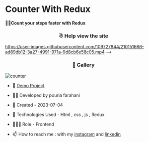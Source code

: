 # Counter With Redux
🏃‍♂️**Count your steps faster with Redux**
<h3 align="center"> ☃ Help view the site </h3>

https://user-images.githubusercontent.com/109727844/210151666-ad89db12-3a27-4991-971a-9d8cb6e58c05.mp4 -->
 
<h3 align="center"> 📸 Gallery </h3>

![counter](https://github.com/Pouria-Farahani-developer/CounterAppWithRedux/assets/109727844/8d15299f-5792-4b56-948e-4d452c2e151c)

- 🔗 [Demo Project](https://pouria-farahani-developer.github.io/CounterAppWithRedux/)

- 👨‍💻 Developed by pouria farahani

- 📆 Created - 2023-07-04

- 🤖 Technologies Used - Html , css , js , Redux

- 🕵🏻‍♀️ Role - Frontend

- 📫 How to reach me : with my [instagram](https://www.instagram.com/pouria_farahani_developer) and [linkedin](https://www.linkedin.com/in/pouria-farahani-developer)

